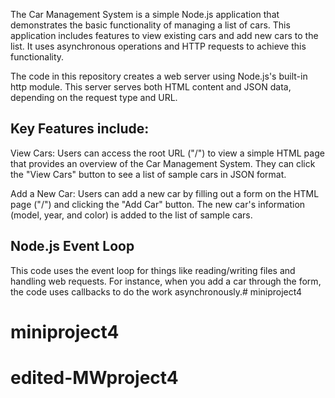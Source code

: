The Car Management System is a simple Node.js application that demonstrates the basic functionality of managing a list of cars. This application includes features to view existing cars and add new cars to the list. It uses asynchronous operations and HTTP requests to achieve this functionality.

The code in this repository creates a web server using Node.js's built-in http module. This server serves both HTML content and JSON data, depending on the request type and URL.

## Key Features include:

View Cars: Users can access the root URL ("/") to view a simple HTML page that provides an overview of the Car Management System. They can click the "View Cars" button to see a list of sample cars in JSON format.

Add a New Car: Users can add a new car by filling out a form on the HTML page ("/") and clicking the "Add Car" button. The new car's information (model, year, and color) is added to the list of sample cars.


## Node.js Event Loop

This code uses the event loop for things like reading/writing files and handling web requests. For instance, when you add a car through the form, the code uses callbacks to do the work asynchronously.# miniproject4
# miniproject4
# edited-MWproject4
